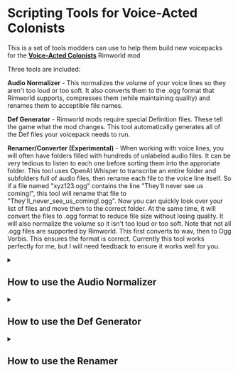 # Scripting Tools for Voice-Acted Colonists

This is a set of tools modders can use to help them build new voicepacks for the [<b>Voice-Acted Colonists</b>](https://steamcommunity.com/sharedfiles/filedetails/?id=3306119571) Rimworld mod

Three tools are included:

**Audio Normalizer** - This normalizes the volume of your voice lines so they aren't too loud or too soft. It also converts them to the .ogg format that Rimworld supports, compresses them (while maintaining quality) and renames them to acceptible file names. 

**Def Generator** - Rimworld mods require special Definition files. These tell the game what the mod changes. This tool automatically generates all of  the Def files your voicepack needs to run.

**Renamer/Converter (Experimental)** - When working with voice lines, you will often have folders filled with hundreds of unlabeled audio files. It can be very tedious to listen to each one before sorting them into the approriate folder. This tool uses OpenAI Whisper to transcribe an entire folder and subfolders full of audio files, then rename each file to the voice line itself. So if a file named "xyz123.ogg" contains the line "They'll never see us coming!", this tool will rename that file to "They'll_never_see_us_coming!.ogg". Now you can quickly look over your list of files and move them to the correct folder. At the same time, it will convert the files to .ogg format to reduce file size without losing quality. It will also normalize the volume so it isn't too loud or too soft. Note that not all .ogg files are supported by Rimworld. This first converts to wav, then to Ogg Vorbis. This ensures the format is correct. Currently this tool works perfectly for me, but I will need feedback to ensure it works well for you.

<details>
<summary><h2>How to use the Audio Normalizer</h2></summary>

1. Extract the NormalizeAudio folder

2. Your file structure MUST be the same as this voicepack

3. Sounds/VAC/YourProjectName is the project folder. Name your project folder whatever you like.

4. Put your voices in the Male, Female, or Any folders

5. Put your sound files in Attack, Select, Move, Downed, and Death folders

6. Double click "NormalizeAudio.bat". This automatically converts, normalizes, and renames all audio files for your mod.

7. Make sure you delete the .bat, .ps1, and .log files before uploading your voicepack to Steam
</details>

<details>
<summary><h2>How to use the Def Generator</h2></summary>

1. Extract the GenerateDefs folder

2. Your file structure MUST be the same as this voicepack

3. Sounds/VAC/YourProjectName is the project folder. Name your project folder whatever you like.

4. Put your voices in the Male and Female folders

5. Put your sound files in Attack, Select, Move, Downed, and Death folders

6. Double click "GenerateDefs.bat". This automatically generates all of the SoundDefs and VoicePackDefs for your mod.

7. Make sure you delete the .bat and .ps1 files before uploading your voicepack to Steam

### Here's how it works (and doesn't work):

It scans for all sound files in the Sounds/VAC/Project/Gender/Voice/Action folders. It adds appropriate defs for each of these into the SoundDef and VoicePackDef for that voice. If a folder exists that is empty, it does not add a def.

Male, Female, and Any gender folders are now supported.

Currently only .ogg files are supported, and only Attack, Select, Move, Downed, and Death actions are supported. All of these can be expanded easily at a later date.

These scripts have been verified to work fine with this voicepack and with the DirtyBomb voicepack, but have not been tested with any other voicepack. As long as your file types and folder structure match, it should work fine. If you have any issues, you can bring it up on this repo, in discord, or you can fork this and modify to suit your needs.
</details>

<details>
<summary><h2>How to use the Renamer</h2></summary>

1. Download a specific version of Whisper: https://github.com/Purfview/whisper-standalone-win. Be aware that this download is over 1GB compressed, and almost 4GB when unzipped

2. Extract the downloaded Faster-Whisper-XXL

3. Place the contents of the "RenameAudio" folder in the folder which contains Faster-Whisper-XXL.exe

4. Copy your voice line audio files into the RenameThese folder

5. Make sure you close any audio players or anything that might be using these files

6. Run "RenameAudio.bat"

All audio files in the RenameThese folder and any subfolders will be renamed and converted

Audio files that are shorter than one or two seconds, as well as some files that only contain grunts but no actual words, will be renamed with a number (1.ogg, 2.ogg, etc)

If you have an Nvidia GPU, Whisper will use it to process your files very quickly. If you have an AMD GPU, your CPU will be used instead. With my CPU (i9 12900K), this will process about 70 voice lines per minute.

Question marks are not allowed in Windows file names, and will be replaced with a "~" symbol.

Currently the script shows only a small indicator that it is processing. Later I will add a more complete progress indicator.

The Transcription folders will be left for debugging purposes.

If you run into any problems, send me both of the log files that are generated.
</details>
